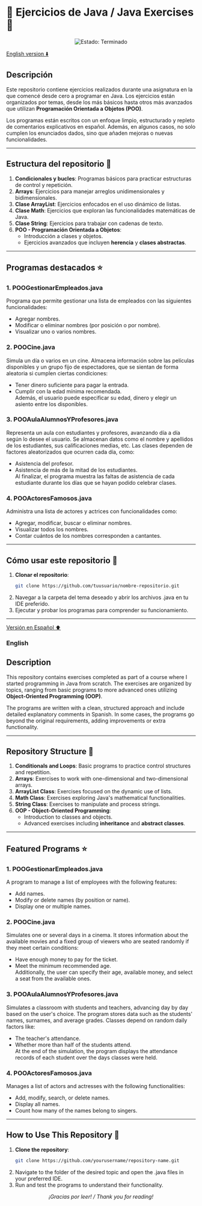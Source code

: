 # 📘 Ejercicios de Java / Java Exercises 📘

<div align="center">
    <img src="https://img.shields.io/badge/Status-Finished-green?style=for-the-badge" alt="Estado: Terminado">
</div>

[English version ⬇️](#description)
## Descripción

Este repositorio contiene ejercicios realizados durante una asignatura en la que comencé desde cero a programar en Java. Los ejercicios están organizados por temas, desde los más básicos hasta otros más avanzados que utilizan **Programación Orientada a Objetos (POO)**.

Los programas están escritos con un enfoque limpio, estructurado y repleto de comentarios explicativos en español. Además, en algunos casos, no solo cumplen los enunciados dados, sino que añaden mejoras o nuevas funcionalidades.

---

## Estructura del repositorio 📂

1. **Condicionales y bucles**: Programas básicos para practicar estructuras de control y repetición.  
2. **Arrays**: Ejercicios para manejar arreglos unidimensionales y bidimensionales.  
3. **Clase ArrayList**: Ejercicios enfocados en el uso dinámico de listas.  
4. **Clase Math**: Ejercicios que exploran las funcionalidades matemáticas de Java.  
5. **Clase String**: Ejercicios para trabajar con cadenas de texto.  
6. **POO - Programación Orientada a Objetos**:  
   - Introducción a clases y objetos.  
   - Ejercicios avanzados que incluyen **herencia** y **clases abstractas**.  

---

## Programas destacados ⭐

### 1. **POOGestionarEmpleados.java**  
Programa que permite gestionar una lista de empleados con las siguientes funcionalidades:  
- Agregar nombres.  
- Modificar o eliminar nombres (por posición o por nombre).  
- Visualizar uno o varios nombres.  

### 2. **POOCine.java**  
Simula un día o varios en un cine. Almacena información sobre las películas disponibles y un grupo fijo de espectadores, que se sientan de forma aleatoria si cumplen ciertas condiciones:  
- Tener dinero suficiente para pagar la entrada.  
- Cumplir con la edad mínima recomendada.  
Además, el usuario puede especificar su edad, dinero y elegir un asiento entre los disponibles.  

### 3. **POOAulaAlumnosYProfesores.java**  
Representa un aula con estudiantes y profesores, avanzando día a día según lo desee el usuario. Se almacenan datos como el nombre y apellidos de los estudiantes, sus calificaciones medias, etc. Las clases dependen de factores aleatorizados que ocurren cada día, como:  
- Asistencia del profesor.  
- Asistencia de más de la mitad de los estudiantes.  
Al finalizar, el programa muestra las faltas de asistencia de cada estudiante durante los días que se hayan podido celebrar clases.  

### 4. **POOActoresFamosos.java**  
Administra una lista de actores y actrices con funcionalidades como:  
- Agregar, modificar, buscar o eliminar nombres.  
- Visualizar todos los nombres.  
- Contar cuántos de los nombres corresponden a cantantes.  

---

## Cómo usar este repositorio 🚀

1. **Clonar el repositorio**:
   ```bash
   git clone https://github.com/tuusuario/nombre-repositorio.git 
2. Navegar a la carpeta del tema deseado y abrir los archivos .java en tu IDE preferido.
3. Ejecutar y probar los programas para comprender su funcionamiento.

---

[Versión en Español ⬆️](#descripción)
### English
## Description

This repository contains exercises completed as part of a course where I started programming in Java from scratch. The exercises are organized by topics, ranging from basic programs to more advanced ones utilizing **Object-Oriented Programming (OOP)**.

The programs are written with a clean, structured approach and include detailed explanatory comments in Spanish. In some cases, the programs go beyond the original requirements, adding improvements or extra functionality.

---

## Repository Structure 📂

1. **Conditionals and Loops**: Basic programs to practice control structures and repetition.  
2. **Arrays**: Exercises to work with one-dimensional and two-dimensional arrays.  
3. **ArrayList Class**: Exercises focused on the dynamic use of lists.  
4. **Math Class**: Exercises exploring Java's mathematical functionalities.  
5. **String Class**: Exercises to manipulate and process strings.  
6. **OOP - Object-Oriented Programming**:  
   - Introduction to classes and objects.  
   - Advanced exercises including **inheritance** and **abstract classes**.  

---

## Featured Programs ⭐

### 1. **POOGestionarEmpleados.java**  
A program to manage a list of employees with the following features:  
- Add names.  
- Modify or delete names (by position or name).  
- Display one or multiple names.  

### 2. **POOCine.java**  
Simulates one or several days in a cinema. It stores information about the available movies and a fixed group of viewers who are seated randomly if they meet certain conditions:  
- Have enough money to pay for the ticket.  
- Meet the minimum recommended age.  
Additionally, the user can specify their age, available money, and select a seat from the available ones.  

### 3. **POOAulaAlumnosYProfesores.java**  
Simulates a classroom with students and teachers, advancing day by day based on the user's choice. The program stores data such as the students' names, surnames, and average grades. Classes depend on random daily factors like:  
- The teacher's attendance.  
- Whether more than half of the students attend.  
At the end of the simulation, the program displays the attendance records of each student over the days classes were held.  

### 4. **POOActoresFamosos.java**  
Manages a list of actors and actresses with the following functionalities:  
- Add, modify, search, or delete names.  
- Display all names.  
- Count how many of the names belong to singers.  

---

## How to Use This Repository 🚀

1. **Clone the repository**:
   ```bash
   git clone https://github.com/yourusername/repository-name.git
2. Navigate to the folder of the desired topic and open the .java files in your preferred IDE.
3. Run and test the programs to understand their functionality.

<div align="center">
    <em>¡Gracias por leer! / Thank you for reading!</em>
